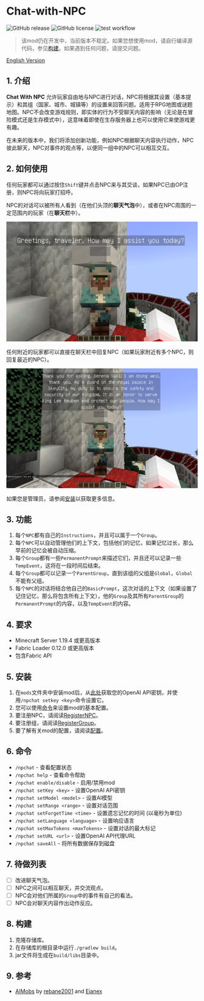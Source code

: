# Chat-with-NPC

![GitHub release](https://img.shields.io/github/v/release/Team-Jackdaw/chat-with-NPC?include_prereleases)
![GitHub license](https://img.shields.io/github/license/Team-Jackdaw/chat-with-NPC)
![test workflow](https://github.com/Team-Jackdaw/chat-with-NPC/actions/workflows/build.yml/badge.svg)

> 该mod仍在开发中，当前版本不稳定。如果您想使用mod，请自行编译源代码，参见[构建](#8-构建)。如果遇到任何问题，请提交问题。

[English Version](../README.md)

## 1. 介绍
**Chat With NPC** 允许玩家自由地与NPC进行对话，NPC将根据其设置（基本提示）和其组（国家、城市、城镇等）的设置来回答问题。适用于RPG地图或谜题地图。NPC不会改变游戏规则，即实体的行为不受聊天内容的影响（无论是在冒险模式还是生存模式中），这意味着即使在生存服务器上也可以使用它来使游戏更有趣。

在未来的版本中，我们将添加创新功能，例如NPC根据聊天内容执行动作，NPC彼此聊天，NPC对事件的观点等，以便同一组中的NPC可以相互交互。

## 2. 如何使用
任何玩家都可以通过按住`Shift`键并点击NPC来与其交谈，如果NPC已由OP注册，则NPC将向玩家打招呼。

NPC的对话可以被所有人看到（在他们头顶的**聊天气泡**中），或者在NPC周围的一定范围内的玩家（在**聊天栏**中）。

![image](images/greeting.png)

任何附近的玩家都可以直接在聊天栏中回复NPC（如果玩家附近有多个NPC，则回复最近的NPC）。

![image](images/reply.png)

如果您是管理员，请参阅[安装](#5-安装)以获取更多信息。

## 3. 功能

1. 每个`NPC`都有自己的`Instructions`，并且可以属于一个`Group`。
2. 每个`NPC`可以自动管理他们的上下文，包括他们的记忆，如果记忆过长，那么早前的记忆会被自动压缩。
3. 每个`Group`都有一些`PermanentPrompt`来描述它们，并且还可以记录一些`TempEvent`，这将在一段时间后结束。
4. 每个`Group`都可以记录一个`ParentGroup`，直到该组的父组是`Global`，`Global`不能有父组。
5. 每个`NPC`的对话将结合他自己的`BasicPrompt`，这次对话的上下文（如果设置了记住记忆，那么将包含所有上下文），他的`Group`及其所有`ParentGroup`的`PermanentPrompt`的内容，以及`TempEvent`的内容。

## 4. 要求
- Minecraft Server 1.19.4 或更高版本
- Fabric Loader 0.12.0 或更高版本
- 包含Fabric API

## 5. 安装
1. 在`mods`文件夹中安装mod后，从[此处](https://platform.openai.com/api-keys)获取您的OpenAI API密钥，并使用`/npchat setkey <key>`命令设置它。
2. 您可以使用[命令](#6-命令)来设置mod的基本配置。
3. 要注册NPC，请阅读[RegisterNPC](RegisterNPC_zh.md)。
4. 要注册组，请阅读[RegisterGroup](RegisterGroup_zh.md)。
5. 要了解有关mod的配置，请阅读[配置](Config_zh.md)。

## 6. 命令
- `/npchat` - 查看配置状态
- `/npchat help` - 查看命令帮助
- `/npchat enable/disable` - 启用/禁用mod
- `/npchat setKey <key>` - 设置OpenAI API密钥
- `/npchat setModel <model>` - 设置AI模型
- `/npchat setRange <range>` - 设置对话范围
- `/npchat setForgetTime <time>` - 设置遗忘记忆的时间 (以毫秒为单位)
- `/npchat setLanguage <language>` - 设置响应语言
- `/npchat setMaxTokens <maxTokens>` - 设置对话的最大标记
- `/npchat setURL <url>` - 设置OpenAI API代理URL
- `/npchat saveAll` - 将所有数据保存到磁盘

## 7. 待做列表

- [ ] 改进聊天气泡。
- [ ] NPC之间可以相互聊天，并交流观点。
- [ ] NPC会对他们所属的`Group`中的事件有自己的看法。
- [ ] NPC会对聊天内容作出动作反应。

## 8. 构建

1. 克隆存储库。
2. 在存储库的根目录中运行`./gradlew build`。
3. jar文件将生成在`build/libs`目录中。

## 9. 参考
- [AIMobs](https://github.com/rebane2001/aimobs) by [rebane2001](https://github.com/rebane2001) and [Eianex](https://github.com/Eianex)